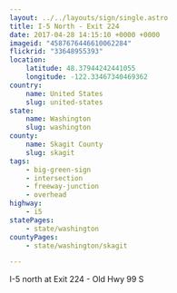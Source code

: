 ```yaml
---
layout: ../../layouts/sign/single.astro
title: I-5 North - Exit 224
date: 2017-04-28 14:15:10 +0000 +0000
imageid: "4587676446610062284"
flickrid: "33648955393"
location:
    latitude: 48.37944242441055
    longitude: -122.33467340469362
country:
    name: United States
    slug: united-states
state:
    name: Washington
    slug: washington
county:
    name: Skagit County
    slug: skagit
tags:
    - big-green-sign
    - intersection
    - freeway-junction
    - overhead
highway:
    - i5
statePages:
    - state/washington
countyPages:
    - state/washington/skagit

---
```

I-5 north at Exit 224 - Old Hwy 99 S